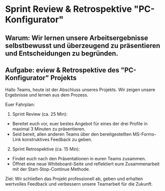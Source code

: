 # Sprint Review & Retrospektive "PC-Konfigurator"

## Warum: Wir lernen unsere Arbeitsergebnisse selbstbewusst und überzeugend zu präsentieren und Entscheidungen zu begründen.

## Aufgabe: eview & Retrospektive des "PC-Konfigurator" Projekts

Hallo Teams,
heute ist der Abschluss unseres Projekts. Wir zeigen unsere Ergebnisse und lernen aus dem Prozess.

Euer Fahrplan:
1. Sprint Review (ca. 25 Min):
- Bereitet euch vor, euer bestes Angebot für eines der drei Profile in maximal 3 Minuten zu präsentieren.
- Seid bereit, allen anderen Teams über den bereitgestellten MS-Forms-Link konstruktives Feedback zu geben.

2. Sprint Retrospektive (ca. 15 Min):
- Findet euch nach den Präsentationen in euren Teams zusammen.
- Öffnet eine neue Whiteboard-Seite und reflektiert eure Zusammenarbeit mit der Start-Stop-Continue Methode.

Ziel: Wir schließen das Projekt professionell ab, geben und erhalten wertvolles Feedback und verbessern unsere Teamarbeit für die Zukunft.


